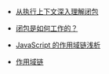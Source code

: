 
- [从执行上下文深入理解闭包](https://blog.csdn.net/weixin_34111790/article/details/91466494)

- [闭包是如何工作的？](http://laichuanfeng.com/reading/how-closures-work/)

- [JavaScript 的作用域链浅析](http://laichuanfeng.com/reading/scope-chain-in-javascript/)

- [作用域链](https://www.cnblogs.com/wangfupeng1988/tag/%E4%BD%9C%E7%94%A8%E5%9F%9F/)

